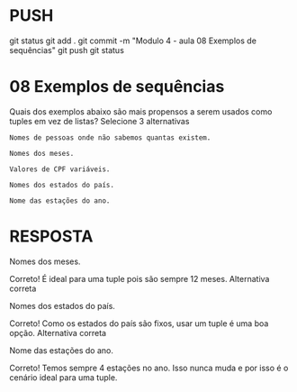 
# ###################################################################################################################################################################
# ###################################################################################################################################################################
# PUSH

git status
git add .
git commit -m "Modulo 4 - aula 08 Exemplos de sequências"
git push
git status


# ###################################################################################################################################################################
# ###################################################################################################################################################################
# 08 Exemplos de sequências

Quais dos exemplos abaixo são mais propensos a serem usados como tuples em vez de listas?
Selecione 3 alternativas

    Nomes de pessoas onde não sabemos quantas existem.

    Nomes dos meses.

    Valores de CPF variáveis.

    Nomes dos estados do país.

    Nome das estações do ano.



# ###################################################################################################################################################################
# ###################################################################################################################################################################
# RESPOSTA

Nomes dos meses.

Correto! É ideal para uma tuple pois são sempre 12 meses.
Alternativa correta
 

Nomes dos estados do país.

Correto! Como os estados do país são fixos, usar um tuple é uma boa opção.
Alternativa correta


Nome das estações do ano.

Correto! Temos sempre 4 estações no ano. Isso nunca muda e por isso é o cenário ideal para uma tuple.
